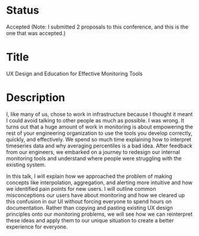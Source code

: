 # Status
Accepted (Note: I submitted 2 proposals to this conference, and this is the one that was accepted.)

# Title
UX Design and Education for Effective Monitoring Tools

# Description
I, like many of us, chose to work in infrastructure because I thought it meant I could avoid talking to other people as much as possible. I was wrong. It turns out that a huge amount of work in monitoring is about empowering the rest of your engineering organization to use the tools you develop correctly, quickly, and effectively. We spend so much time explaining how to interpret timeseries data and why averaging percentiles is a bad idea. After feedback from our engineers, we embarked on a journey to redesign our internal monitoring tools and understand where people were struggling with the existing system.

In this talk, I will explain how we approached the problem of making concepts like interpolation, aggregation, and alerting more intuitive and how we identified pain points for new users. I will outline common misconceptions our users have about monitoring and how we cleared up this confusion in our UI without forcing everyone to spend hours on documentation. Rather than copying and pasting existing UX design principles onto our monitoring problems, we will see how we can reinterpret these ideas and apply them to our unique situation to create a better experience for everyone.

